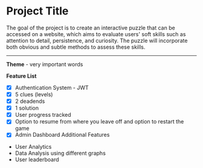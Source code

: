 # Project Title

The goal of the project is to create an interactive puzzle that can be accessed on a website, which aims to evaluate users' soft skills such as attention to detail, persistence, and curiosity. The puzzle will incorporate both obvious and subtle methods to assess these skills.

---

**Theme** - very important words

**Feature List**
- [x] Authentication System - JWT
- [x] 5 clues (levels)
- [x] 2 deadends
- [x] 1 solution
- [x] User progress tracked
- [x] Option to resume from where you leave off and option to restart the game
- [x] Admin Dashboard 
Additional Features
- User Analytics
- Data Analysis using different graphs
- User leaderboard
